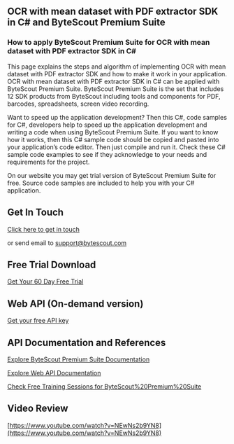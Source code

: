 ## OCR with mean dataset with PDF extractor SDK in C# and ByteScout Premium Suite

### How to apply ByteScout Premium Suite for OCR with mean dataset with PDF extractor SDK in C#

This page explains the steps and algorithm of implementing OCR with mean dataset with PDF extractor SDK and how to make it work in your application. OCR with mean dataset with PDF extractor SDK in C# can be applied with ByteScout Premium Suite. ByteScout Premium Suite is the set that includes 12 SDK products from ByteScout including tools and components for PDF, barcodes, spreadsheets, screen video recording.

 Want to speed up the application development? Then this C#, code samples for C#, developers help to speed up the application development and writing a code when using ByteScout Premium Suite. If you want to know how it works, then this C# sample code should be copied and pasted into your application’s code editor. Then just compile and run it. Check these C# sample code examples to see if they acknowledge to your needs and requirements for the project.

On our website you may get trial version of ByteScout Premium Suite for free. Source code samples are included to help you with your C# application.

## Get In Touch

[Click here to get in touch](https://bytescout.zendesk.com/hc/en-us/requests/new?subject=ByteScout%20Premium%20Suite%20Question)

or send email to [support@bytescout.com](mailto:support@bytescout.com?subject=ByteScout%20Premium%20Suite%20Question) 

## Free Trial Download

[Get Your 60 Day Free Trial](https://bytescout.com/download/web-installer?utm_source=github-readme)

## Web API (On-demand version)

[Get your free API key](https://pdf.co/documentation/api?utm_source=github-readme)

## API Documentation and References

[Explore ByteScout Premium Suite Documentation](https://bytescout.com/documentation/index.html?utm_source=github-readme)

[Explore Web API Documentation](https://pdf.co/documentation/api?utm_source=github-readme)

[Check Free Training Sessions for ByteScout%20Premium%20Suite](https://academy.bytescout.com/)

## Video Review

[https://www.youtube.com/watch?v=NEwNs2b9YN8](https://www.youtube.com/watch?v=NEwNs2b9YN8)